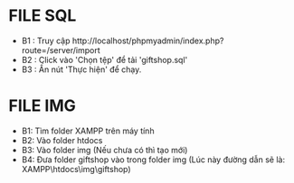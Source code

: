 # FILE SQL
 - B1 : Truy cập http://localhost/phpmyadmin/index.php?route=/server/import
 - B2 : Click vào 'Chọn tệp' để tải 'giftshop.sql'
 - B3 : Ấn nút 'Thực hiện' để chạy.

# FILE IMG
 - B1: Tìm folder XAMPP trên máy tính
 - B2: Vào folder htdocs
 - B3: Vào folder img (Nếu chưa có thì tạo mới)
 - B4: Đưa folder giftshop vào trong folder img (Lúc này đường dẫn sẽ là: XAMPP\htdocs\img\giftshop)